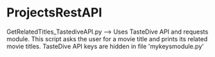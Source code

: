 # ProjectsRestAPI


GetRelatedTitles_TastediveAPI.py --> Uses TasteDive API and requests module. This script asks the user for a movie title and prints its related movie titles. TasteDive API keys are hidden in file 'mykeysmodule.py'
